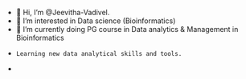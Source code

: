 - 👋 Hi, I’m @Jeevitha-Vadivel.
- 👀 I’m interested in Data science (Bioinformatics)
- 🌱 I’m currently doing PG course in Data analytics & Management in Bioinformatics
-     Learning new data analytical skills and tools.
-



<!---
Jeevitha-Vadivel/Jeevitha-Vadivel is a ✨ special ✨ repository because its `README.md` (this file) appears on your GitHub profile.
You can click the Preview link to take a look at your changes.
--->
